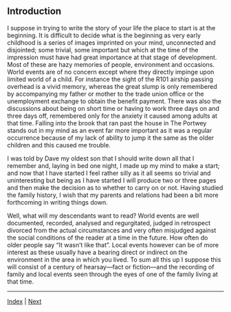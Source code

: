## Introduction

I suppose in trying to write the story of your life the place to start is at the beginning. It is difficult to decide what is the beginning as very early childhood is a series of images imprinted on your mind, unconnected and disjointed; some trivial, some important but which at the time of the impression must have had great importance at that stage of development. Most of these are hazy memories of people, environment and occasions. World events are of no concern except where they directly impinge upon limited world of a child. For instance the sight of the R101 airship passing overhead is a vivid memory, whereas the great slump is only remembered by accompanying my father or mother to the trade union office or the unemployment exchange to obtain the benefit payment. There was also the discussions about being on short time or having to work three days on and three days off, remembered only for the anxiety it caused among adults at that time. Falling into the brook that ran past the house in The Portwey stands out in my mind as an event far more important as it was a regular occurrence because of my lack of ability to jump it the same as the older children and this caused me trouble.

I was told by Dave my oldest son that I should write down all that I remember and, laying in bed one night, I made up my mind to make a start; and now that I have started I feel rather silly as it all seems so trivial and uninteresting but being as I have started I will produce two or three pages and then make the decision as to whether to carry on or not. Having studied the family history, I wish that my parents and relations had been a bit more forthcoming in writing things down.

Well, what will my descendants want to read? World events are well documented, recorded, analysed and regurgitated, judged in retrospect divorced from the actual circumstances and very often misjudged against the social conditions of the reader at a time in the future. How often do older people say “It wasn’t like that”. Local events however can be of more interest as these usually have a bearing direct or indirect on the environment in the area in which you lived. To sum all this up I suppose this will consist of a century of hearsay—fact or fiction—and the recording of family and local events seen through the eyes of one of the family living at that time.

---

<a href="./">Index</a> | <a href="./1-early-years/1.1-very-early-years.html">Next</a>
